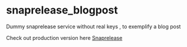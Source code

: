 # snaprelease_blogpost
Dummy snaprelease service without real keys , to exemplify a blog post

Check out production version here [Snaprelease](http://snaprelease.parseapp.com)
